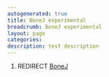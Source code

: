```yaml
---
autogenerated: true
title: BoneJ experimental
breadcrumb: BoneJ experimental
layout: page
categories: 
description: test description
---
```


1.  REDIRECT [BoneJ](BoneJ )
